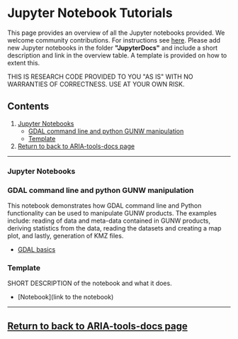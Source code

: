 # Jupyter Notebook Tutorials
 
This page provides an overview of all the Jupyter notebooks provided. We welcome community contributions. For instructions see [here](https://github.com/dbekaert/ARIA-tools/blob/master/CONTRIBUTING.md). Please add new Jupyter notebooks in the folder **"JupyterDocs"** and include a short description and link in the overview table. A template is provided on how to extent this.


THIS IS RESEARCH CODE PROVIDED TO YOU "AS IS" WITH NO WARRANTIES OF CORRECTNESS. USE AT YOUR OWN RISK.

## Contents

1. [Jupyter Notebooks](#jupyter-notebooks)
   - [GDAL command line and python GUNW manipulation](#gdal-command-line-and-python-gunw-manipulation)
   - [Template](#template)
2. [Return to back to ARIA-tools-docs page](https://github.com/dbekaert/ARIA-tools-docs)

------ 
 
### Jupyter Notebooks

### GDAL command line and python GUNW manipulation 
This notebook demonstrates how GDAL command line and Python functionality can be used to manipulate GUNW products. The examples include: reading of data and meta-data contained in GUNW products, deriving statistics from the data, reading the datasets and creating a map plot, and lastly, generation of KMZ files.
+ [GDAL basics](https://github.com/dbekaert/ARIA-tools-docs/blob/master/JupyterDocs/GDAL_basics.ipynb)

### Template
SHORT DESCRIPTION of the notebook and what it does.
+ [Notebook](link to the notebook)

------
## [Return to back to ARIA-tools-docs page](https://github.com/dbekaert/ARIA-tools-docs)
